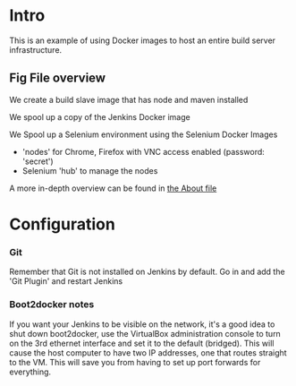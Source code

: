 Intro
=====

This is an example of using Docker images to host an entire build server infrastructure.

## Fig File overview

We create a build slave image that has node and maven installed

We spool up a copy of the Jenkins Docker image

We Spool up a Selenium environment using the Selenium Docker Images
 - 'nodes' for Chrome, Firefox with VNC access enabled (password: 'secret')
 - Selenium 'hub' to manage the nodes

A more in-depth overview can be found in [the About file](ABOUT.md)

Configuration
=============

### Git 

Remember that Git is not installed on Jenkins by default.  Go in and add the 'Git Plugin' and restart Jenkins

### Boot2docker notes

If you want your Jenkins to be visible on the network, it's a good idea to shut down boot2docker, use the VirtualBox
administration console to turn on the 3rd ethernet interface and set it to the default (bridged).  This will cause the
host computer to have two IP addresses, one that routes straight to the VM.  This will save you from having to set up
port forwards for everything.
